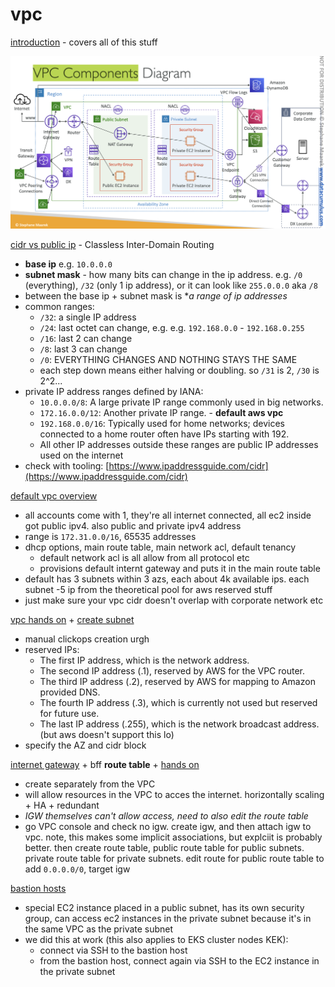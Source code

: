 # vpc

[introduction](https://www.udemy.com/course/aws-certified-solutions-architect-associate-saa-c03/learn/lecture/13528534#overview) - covers all of this stuff

![VPC componentis diagram](vpc.png)

[cidr vs public ip](https://www.udemy.com/course/aws-certified-solutions-architect-associate-saa-c03/learn/lecture/13528536#lecture-article) - Classless Inter-Domain Routing
* **base ip** e.g. `10.0.0.0`
* **subnet mask** - how many bits can change in the ip address. e.g. `/0` (everything), `/32` (only 1 ip address), or it can look like `255.0.0.0` aka `/8`
* between the base ip + subnet mask is **a range of ip addresses*
* common ranges: 
    * `/32`: a single IP address
    * `/24`: last octet can change, e.g. e.g. `192.168.0.0` - `192.168.0.255`
    * `/16`: last 2 can change
    * `/8`: last 3 can change
    * `/0`: EVERYTHING CHANGES AND NOTHING STAYS THE SAME
    * each step down means either halving or doubling. so `/31` is 2, `/30` is 2^2... 
* private IP address ranges defined by IANA: 
    * `10.0.0.0/8`: A large private IP range commonly used in big networks.
    * `172.16.0.0/12`: Another private IP range. - **default aws vpc**
    * `192.168.0.0/16`: Typically used for home networks; devices connected to a home router often have IPs starting with 192.
    * All other IP addresses outside these ranges are public IP addresses used on the internet
* check with tooling: [https://www.ipaddressguide.com/cidr](https://www.ipaddressguide.com/cidr)


[default vpc overview](https://www.udemy.com/course/aws-certified-solutions-architect-associate-saa-c03/learn/lecture/13528538#lecture-article)
* all accounts come with 1, they're all internet connected, all ec2 inside got public ipv4. also public and private ipv4 address
* range is `172.31.0.0/16`, 65535 addresses
* dhcp options, main route table, main network acl, default tenancy
    * default network acl is all allow from all protocol etc
    * provisions default internt gateway and puts it in the main route table
* default has 3 subnets within 3 azs, each about 4k available ips. each subnet -5 ip from the theoretical pool for aws reserved stuff
* just make sure your vpc cidr doesn't overlap with corporate network etc

[vpc hands on](https://www.udemy.com/course/aws-certified-solutions-architect-associate-saa-c03/learn/lecture/28874472#lecture-article) + [create subnet](https://www.udemy.com/course/aws-certified-solutions-architect-associate-saa-c03/learn/lecture/13528542#lecture-article)
* manual clickops creation urgh
* reserved IPs: 
    * The first IP address, which is the network address.
    * The second IP address (.1), reserved by AWS for the VPC router.
    * The third IP address (.2), reserved by AWS for mapping to Amazon provided DNS.
    * The fourth IP address (.3), which is currently not used but reserved for future use.
    * The last IP address (.255), which is the network broadcast address. (but aws doesn't support this lo)
* specify the AZ and cidr block

[internet gateway](https://www.udemy.com/course/aws-certified-solutions-architect-associate-saa-c03/learn/lecture/13528544#lecture-article) + bff **route table** + [hands on](https://www.udemy.com/course/aws-certified-solutions-architect-associate-saa-c03/learn/lecture/28874492#lecture-article)
* create separately from the VPC
* will allow resources in the VPC to acces the internet. horizontally scaling + HA + redundant
* *IGW themselves can't allow access, need to also edit the route table*
* go VPC console and check no igw. create igw, and then attach igw to vpc. note, this makes some implicit associations, but explciit is probably better. then create route table, public route table for public subnets. private route table for private subnets. edit route for public route table to add `0.0.0.0/0`, target igw

[bastion hosts](https://www.udemy.com/course/aws-certified-solutions-architect-associate-saa-c03/learn/lecture/13528558#lecture-article)
* special EC2 instance placed in a public subnet, has its own security group, can access ec2 instances in the private subnet because it's in the same VPC as the private subnet
* we did this at work (this also applies to EKS cluster nodes KEK): 
    * connect via SSH to the bastion host
    * from the bastion host, connect again via SSH to the EC2 instance in the private subnet
